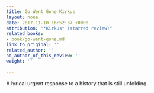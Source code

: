 ```yaml
---
title: Go Went Gone Kirkus
layout: none
date: 2017-11-10 16:52:37 +0000
attribution: "*Kirkus* (starred review)"
related_books:
- book/go-went-gone.md
link_to_original: ''
related_author: ''
nd_author_of_this_review: ''
weight: ''

---
```

A lyrical urgent response to a history that is still unfolding.